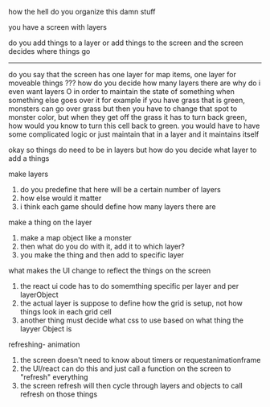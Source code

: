 how the hell do you organize this damn stuff


you have a screen with layers

do you add things to a layer or add things to the screen and the screen decides where things go

****
do you say that the screen has one layer for map items, one layer for moveable things ???
how do you decide how many layers there are
why do i even want layers
O in order to maintain the state of something when something else goes over  it
for example if you have grass that is green, monsters can go over grass but then you have to change that spot to monster color, but when they get off the grass it has to turn back green, 
how would you know to turn this cell back to green. you would have to have some complicated logic or just maintain that in a layer and it maintains itself

okay so things do need to be in layers but how do you decide what layer to add a things

make layers
1. do you predefine that here will be a certain number of layers
2. how else would it matter
3. i think each game should define how many layers there are


make a thing on the layer
1. make a map object like a monster
2. then what do you do with it, add it to which layer?
3. you make the thing and then add to specific layer

what makes the UI change to reflect the things on the screen
1. the react ui code has to do somemthing specific per layer and per layerObject
2. the actual layer is suppose to define how the grid is setup, not how things look in each grid cell
3. another thing must decide what css to use based on what thing the layyer Object is

refreshing- animation
1. the screen doesn't need to know about timers or requestanimationframe
2. the UI/react can do this and just call a function on the screen to "refresh" everything
3. the screen refresh will then cycle through layers and objects to call refresh on those things
